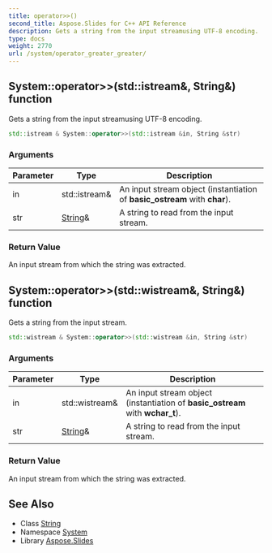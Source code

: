 ```yaml
---
title: operator>>()
second_title: Aspose.Slides for C++ API Reference
description: Gets a string from the input streamusing UTF-8 encoding.
type: docs
weight: 2770
url: /system/operator_greater_greater/
---
```

## System::operator>>(std::istream\&, String\&) function


Gets a string from the input streamusing UTF-8 encoding.

```cpp
std::istream & System::operator>>(std::istream &in, String &str)
```


### Arguments

| Parameter | Type | Description |
| --- | --- | --- |
| in | std::istream\& | An input stream object (instantiation of **basic_ostream** with **char**). |
| str | [String](../string/)\& | A string to read from the input stream. |

### Return Value

An input stream from which the string was extracted.

## System::operator>>(std::wistream\&, String\&) function


Gets a string from the input stream.

```cpp
std::wistream & System::operator>>(std::wistream &in, String &str)
```


### Arguments

| Parameter | Type | Description |
| --- | --- | --- |
| in | std::wistream\& | An input stream object (instantiation of **basic_ostream** with ****wchar_t****). |
| str | [String](../string/)\& | A string to read from the input stream. |

### Return Value

An input stream from which the string was extracted.

## See Also

* Class [String](../string/)
* Namespace [System](../)
* Library [Aspose.Slides](../../)